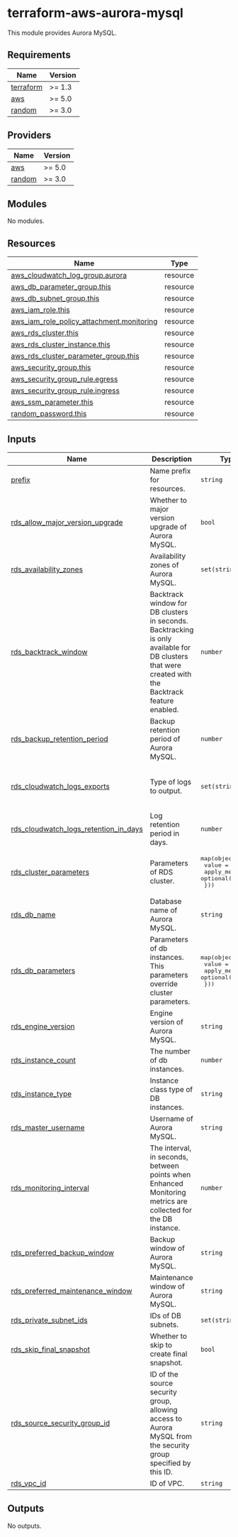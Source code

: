 # terraform-aws-aurora-mysql

This module provides Aurora MySQL.

## Requirements

| Name | Version |
|------|---------|
| <a name="requirement_terraform"></a> [terraform](#requirement\_terraform) | >= 1.3 |
| <a name="requirement_aws"></a> [aws](#requirement\_aws) | >= 5.0 |
| <a name="requirement_random"></a> [random](#requirement\_random) | >= 3.0 |

## Providers

| Name | Version |
|------|---------|
| <a name="provider_aws"></a> [aws](#provider\_aws) | >= 5.0 |
| <a name="provider_random"></a> [random](#provider\_random) | >= 3.0 |

## Modules

No modules.

## Resources

| Name | Type |
|------|------|
| [aws_cloudwatch_log_group.aurora](https://registry.terraform.io/providers/hashicorp/aws/latest/docs/resources/cloudwatch_log_group) | resource |
| [aws_db_parameter_group.this](https://registry.terraform.io/providers/hashicorp/aws/latest/docs/resources/db_parameter_group) | resource |
| [aws_db_subnet_group.this](https://registry.terraform.io/providers/hashicorp/aws/latest/docs/resources/db_subnet_group) | resource |
| [aws_iam_role.this](https://registry.terraform.io/providers/hashicorp/aws/latest/docs/resources/iam_role) | resource |
| [aws_iam_role_policy_attachment.monitoring](https://registry.terraform.io/providers/hashicorp/aws/latest/docs/resources/iam_role_policy_attachment) | resource |
| [aws_rds_cluster.this](https://registry.terraform.io/providers/hashicorp/aws/latest/docs/resources/rds_cluster) | resource |
| [aws_rds_cluster_instance.this](https://registry.terraform.io/providers/hashicorp/aws/latest/docs/resources/rds_cluster_instance) | resource |
| [aws_rds_cluster_parameter_group.this](https://registry.terraform.io/providers/hashicorp/aws/latest/docs/resources/rds_cluster_parameter_group) | resource |
| [aws_security_group.this](https://registry.terraform.io/providers/hashicorp/aws/latest/docs/resources/security_group) | resource |
| [aws_security_group_rule.egress](https://registry.terraform.io/providers/hashicorp/aws/latest/docs/resources/security_group_rule) | resource |
| [aws_security_group_rule.ingress](https://registry.terraform.io/providers/hashicorp/aws/latest/docs/resources/security_group_rule) | resource |
| [aws_ssm_parameter.this](https://registry.terraform.io/providers/hashicorp/aws/latest/docs/resources/ssm_parameter) | resource |
| [random_password.this](https://registry.terraform.io/providers/hashicorp/random/latest/docs/resources/password) | resource |

## Inputs

| Name | Description | Type | Default | Required |
|------|-------------|------|---------|:--------:|
| <a name="input_prefix"></a> [prefix](#input\_prefix) | Name prefix for resources. | `string` | n/a | yes |
| <a name="input_rds_allow_major_version_upgrade"></a> [rds\_allow\_major\_version\_upgrade](#input\_rds\_allow\_major\_version\_upgrade) | Whether to major version upgrade of Aurora MySQL. | `bool` | `false` | no |
| <a name="input_rds_availability_zones"></a> [rds\_availability\_zones](#input\_rds\_availability\_zones) | Availability zones of Aurora MySQL. | `set(string)` | n/a | yes |
| <a name="input_rds_backtrack_window"></a> [rds\_backtrack\_window](#input\_rds\_backtrack\_window) | Backtrack window for DB clusters in seconds. Backtracking is only available for DB clusters that were created with the Backtrack feature enabled. | `number` | `0` | no |
| <a name="input_rds_backup_retention_period"></a> [rds\_backup\_retention\_period](#input\_rds\_backup\_retention\_period) | Backup retention period of Aurora MySQL. | `number` | `7` | no |
| <a name="input_rds_cloudwatch_logs_exports"></a> [rds\_cloudwatch\_logs\_exports](#input\_rds\_cloudwatch\_logs\_exports) | Type of logs to output. | `set(string)` | <pre>[<br>  "audit",<br>  "error",<br>  "slowquery"<br>]</pre> | no |
| <a name="input_rds_cloudwatch_logs_retention_in_days"></a> [rds\_cloudwatch\_logs\_retention\_in\_days](#input\_rds\_cloudwatch\_logs\_retention\_in\_days) | Log retention period in days. | `number` | `30` | no |
| <a name="input_rds_cluster_parameters"></a> [rds\_cluster\_parameters](#input\_rds\_cluster\_parameters) | Parameters of RDS cluster. | <pre>map(object({<br>    value        = string<br>    apply_method = optional(string)<br>  }))</pre> | `{}` | no |
| <a name="input_rds_db_name"></a> [rds\_db\_name](#input\_rds\_db\_name) | Database name of Aurora MySQL. | `string` | `null` | no |
| <a name="input_rds_db_parameters"></a> [rds\_db\_parameters](#input\_rds\_db\_parameters) | Parameters of db instances. This parameters override cluster parameters. | <pre>map(object({<br>    value        = string<br>    apply_method = optional(string)<br>  }))</pre> | `{}` | no |
| <a name="input_rds_engine_version"></a> [rds\_engine\_version](#input\_rds\_engine\_version) | Engine version of Aurora MySQL. | `string` | n/a | yes |
| <a name="input_rds_instance_count"></a> [rds\_instance\_count](#input\_rds\_instance\_count) | The number of db instances. | `number` | n/a | yes |
| <a name="input_rds_instance_type"></a> [rds\_instance\_type](#input\_rds\_instance\_type) | Instance class type of DB instances. | `string` | n/a | yes |
| <a name="input_rds_master_username"></a> [rds\_master\_username](#input\_rds\_master\_username) | Username of Aurora MySQL. | `string` | `null` | no |
| <a name="input_rds_monitoring_interval"></a> [rds\_monitoring\_interval](#input\_rds\_monitoring\_interval) | The interval, in seconds, between points when Enhanced Monitoring metrics are collected for the DB instance. | `number` | `15` | no |
| <a name="input_rds_preferred_backup_window"></a> [rds\_preferred\_backup\_window](#input\_rds\_preferred\_backup\_window) | Backup window of Aurora MySQL. | `string` | `"19:00-19:30"` | no |
| <a name="input_rds_preferred_maintenance_window"></a> [rds\_preferred\_maintenance\_window](#input\_rds\_preferred\_maintenance\_window) | Maintenance window of Aurora MySQL. | `string` | `"Sat:19:30-Sat:20:00"` | no |
| <a name="input_rds_private_subnet_ids"></a> [rds\_private\_subnet\_ids](#input\_rds\_private\_subnet\_ids) | IDs of DB subnets. | `set(string)` | n/a | yes |
| <a name="input_rds_skip_final_snapshot"></a> [rds\_skip\_final\_snapshot](#input\_rds\_skip\_final\_snapshot) | Whether to skip to create final snapshot. | `bool` | `false` | no |
| <a name="input_rds_source_security_group_id"></a> [rds\_source\_security\_group\_id](#input\_rds\_source\_security\_group\_id) | ID of the source security group, allowing access to Aurora MySQL from the security group specified by this ID. | `string` | n/a | yes |
| <a name="input_rds_vpc_id"></a> [rds\_vpc\_id](#input\_rds\_vpc\_id) | ID of VPC. | `string` | n/a | yes |

## Outputs

No outputs.
